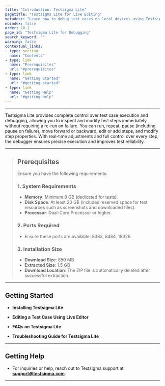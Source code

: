 ```yaml
---
title: "Introduction: Testsigma Lite"
pagetitle: "Testsigma Lite for Live Editing"
metadesc: "Learn how to debug test cases on local devices using Testsigma Lite, which is a live editor. With Testsigma Lite, you have complete control over test case execution and debugging."
noindex: false
order: 10.1
page_id: "Testsigma Lite for Debugging"
search_keyword: ""
warning: false
contextual_links:
- type: section
  name: "Contents"
- type: link
  name: "Prerequisites"
  url: "#prerequisites"
- type: link
  name: "Getting Started"
  url: "#getting-started"
- type: link
  name: "Getting Help"
  url: "#getting-help"
---
```


---

Testsigma Lite provides complete control over test case execution and debugging, allowing you to inspect and modify test steps immediately without requiring a re-run on failure. You can run, repeat, pause (including pause on failure), move forward or backward, edit or add steps, and modify step properties. With real-time adjustments and full control over every step, the debugger ensures precise execution and improves test reliability.

---

> ## **Prerequisites**
>
> Ensure you have the following requirements:
> 
> ### **1. System Requirements**
>    - **Memory**: Minimum 8 GB (dedicated for tests).
>    - **Disk Space**: At least 20 GB (includes reserved space for test resources such as screenshots and downloaded files).
>    - **Processor**: Dual-Core Processor or higher.
>   
> ### **2. Ports Required**
>    - Ensure these ports are available: 8383, 8484, 18329.
> 
> ### **3. Installation Size**
>    - **Download Size**: 850 MB
>    - **Extracted Size**: 1.5 GB
>    - **Download Location**: The ZIP file is automatically deleted after successful extraction.

---

## **Getting Started**

   - **Installing Testsigma Lite**
   
   - **Editing a Test Case Using Live Editor**
   
   - **FAQs on Testsigma Lite**
   
   - **Troubleshooting Guide for Testsigma Lite**

---

## **Getting Help**

   - For inquiries or help, reach out to Testsigma support at **support@testsigma.com**.

---
